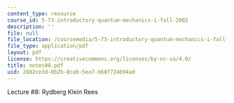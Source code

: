 ```yaml
---
content_type: resource
course_id: 5-73-introductory-quantum-mechanics-i-fall-2002
description: ''
file: null
file_location: /coursemedia/5-73-introductory-quantum-mechanics-i-fall-2002/2082ce3d0b2b8cab5ea7b68f724b94ad_notes08.pdf
file_type: application/pdf
layout: pdf
license: https://creativecommons.org/licenses/by-nc-sa/4.0/
title: notes08.pdf
uid: 2082ce3d-0b2b-8cab-5ea7-b68f724b94ad
---
```

Lecture #8: Rydberg Klein Rees